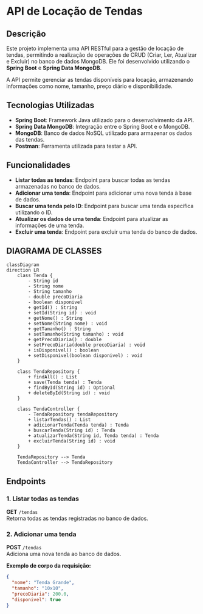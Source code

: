 # API de Locação de Tendas

## Descrição

Este projeto implementa uma API RESTful para a gestão de locação de tendas, permitindo a realização de operações de CRUD (Criar, Ler, Atualizar e Excluir) no banco de dados MongoDB. Ele foi desenvolvido utilizando o **Spring Boot** e **Spring Data MongoDB**.

A API permite gerenciar as tendas disponíveis para locação, armazenando informações como nome, tamanho, preço diário e disponibilidade.

## Tecnologias Utilizadas

- **Spring Boot**: Framework Java utilizado para o desenvolvimento da API.
- **Spring Data MongoDB**: Integração entre o Spring Boot e o MongoDB.
- **MongoDB**: Banco de dados NoSQL utilizado para armazenar os dados das tendas.
- **Postman**: Ferramenta utilizada para testar a API.

## Funcionalidades

- **Listar todas as tendas**: Endpoint para buscar todas as tendas armazenadas no banco de dados.
- **Adicionar uma tenda**: Endpoint para adicionar uma nova tenda à base de dados.
- **Buscar uma tenda pelo ID**: Endpoint para buscar uma tenda específica utilizando o ID.
- **Atualizar os dados de uma tenda**: Endpoint para atualizar as informações de uma tenda.
- **Excluir uma tenda**: Endpoint para excluir uma tenda do banco de dados.

## DIAGRAMA DE CLASSES
```mermaid
classDiagram
direction LR
    class Tenda {
	    - String id
	    - String nome
	    - String tamanho
	    - double precoDiaria
	    - boolean disponivel
	    + getId() : String
	    + setId(String id) : void
	    + getNome() : String
	    + setNome(String nome) : void
	    + getTamanho() : String
	    + setTamanho(String tamanho) : void
	    + getPrecoDiaria() : double
	    + setPrecoDiaria(double precoDiaria) : void
	    + isDisponivel() : boolean
	    + setDisponivel(boolean disponivel) : void
    }

    class TendaRepository {
	    + findAll() : List
	    + save(Tenda tenda) : Tenda
	    + findById(String id) : Optional
	    + deleteById(String id) : void
    }

    class TendaController {
	    - TendaRepository tendaRepository
	    + listarTendas() : List
	    + adicionarTenda(Tenda tenda) : Tenda
	    + buscarTenda(String id) : Tenda
	    + atualizarTenda(String id, Tenda tenda) : Tenda
	    + excluirTenda(String id) : void
    }

    TendaRepository --> Tenda
    TendaController --> TendaRepository
```

## Endpoints

### 1. **Listar todas as tendas**  
**GET** `/tendas`  
Retorna todas as tendas registradas no banco de dados.

### 2. **Adicionar uma tenda**  
**POST** `/tendas`  
Adiciona uma nova tenda ao banco de dados.  

**Exemplo de corpo da requisição:**

```json
{
  "nome": "Tenda Grande",
  "tamanho": "10x10",
  "precoDiaria": 200.0,
  "disponivel": true
}
